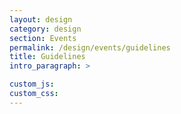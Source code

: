 ```yaml
---
layout: design
category: design
section: Events
permalink: /design/events/guidelines
title: Guidelines
intro_paragraph: >

custom_js:
custom_css:
---
```

